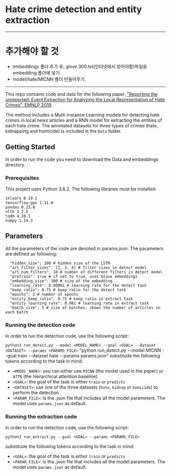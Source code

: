 # Hate crime detection and entity extraction

---
# 추가해야 할 것

- embeddings 폴더 추가 후, glove.300.txt(인터넷에서 받아야함)파일을 embedding 폴더에 넣기.
- model/hate/MICNN 폴더 만들어주기.

---

This repo contains code and data for the following paper:
["Reporting the unreported: Event Extraction for Analyzing the Local Representation of Hate Crimes". EMNLP 2019](https://arxiv.org/pdf/1909.02126.pdf)

The method includes a Mulit-instance Learning models for detecting hate crimes in local news articles and a RNN model for extracting the entities of each hate crime.
The annotated datasets for three types of crimes (hate, kidnapping and homicide) is included in the `Data` folder.
 

## Getting Started

In order to run the code you need to download the Data and embeddings directory.

### Prerequisites

This project uses Python 3.6.2. The following libraries must be installed:

```
sklearn 0.19.1
tensorflow-gpu 1.11.0
pandas 0.23.0
nltk 3.2.5
tqdm 4.28.1
numpy 1.14.3

```

## Parameters

All the parameters of the code are denoted in params.json.
The parameters are defined as following:

```
  "hidden_size": 100 # hidden size of the LSTM
  "art_filter_sizes": [2, 3, 4] # filter sizes in detect model
  "art_num_filters": 10 # number of different filters in detect model
  "pretrain": true # if set to true, uses Glove embeddings
  "embedding_size": 300 # size of the embedding
  "learning_rate": 0.00001 # learning rate for the detect task
  "keep_ratio": 0.75 # keep ratio for the detect task
  "epochs": 2 # number of epochs
  "entity_keep_ratio": 0.75 # keep ratio in extract task
  "entity_learning_rate": 0.001 # learning rate in extract task
  "batch_size": 5 # size of batches, shows the number of articles in each batch
```

### Running the detection code

In order to run the detection code, use the following script:

`python3 run_detect.py --model <MODEL_NAME> --goal <GOAL> --dataset <DATASET> --params <PARAMS_FILE>`
"python run_detect.py --model MICNN --goal train --dataset hate --params params.json"
substitude the following tokens according to the task in mind:

- `<MODEL_NAME>`: you can either use `MICNN` (the model used in the paper) or `ATTN` (the hierarchical attention baseline)
- `<GOAL>`: the goal of the task is either `train` or `predicts`
- `<DATASET>`: use one of the three datasets (`hate`, `kidnap` or `homicide`) to perform the detection 
- `<PARAM_FILE>`: is the .json file that includes all the model parameters. The model uses `params.json` as default.


### Running the extraction code

In order to run the detection code, use the following script:

`python3 run_extract.py --goal <GOAL> --params <PARAMS_FILE>`

substitude the following tokens according to the task in mind:

- `<GOAL>`: the goal of the task is either `train` or `predicts`
- `<PARAM_FILE>`: is the .json file that includes all the model parameters. The model uses `params.json` as default.

